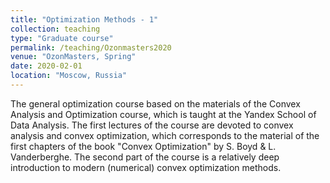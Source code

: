```yaml
---
title: "Optimization Methods - 1"
collection: teaching
type: "Graduate course"
permalink: /teaching/Ozonmasters2020
venue: "OzonMasters, Spring"
date: 2020-02-01
location: "Moscow, Russia"
---
```


The general optimization course based on the materials of the Convex Analysis and Optimization course, which is taught at the Yandex School of Data Analysis.
The first lectures of the course are devoted to convex analysis and convex optimization, which corresponds to the material of the first chapters of the book "Convex Optimization" by S. Boyd & L. Vanderberghe.
The second part of the course is a relatively deep introduction to modern (numerical) convex optimization methods.

